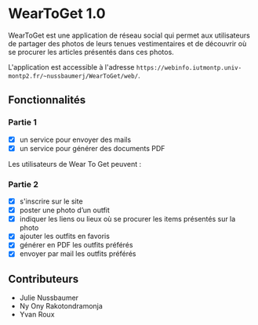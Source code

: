 # WearToGet 1.0

WearToGet est une application de réseau social qui permet aux utilisateurs de partager des photos de leurs tenues vestimentaires et de découvrir où se procurer les articles présentés dans ces photos.

L'application est accessible à l'adresse `https://webinfo.iutmontp.univ-montp2.fr/~nussbaumerj/WearToGet/web/`.

## Fonctionnalités

### Partie 1

- [x] un service pour envoyer des mails
- [x] un service pour générer des documents PDF

Les utilisateurs de Wear To Get peuvent : 

### Partie 2

- [x] s'inscrire sur le site
- [x] poster une photo d’un outfit
- [x] indiquer les liens ou lieux où se procurer les items présentés sur la photo
- [x] ajouter les outfits en favoris
- [x] générer en PDF les outfits préférés
- [x] envoyer par mail les outfits préférés

## Contributeurs

- Julie Nussbaumer
- Ny Ony Rakotondramonja
- Yvan Roux
